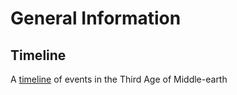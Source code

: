 # General Information

## Timeline

A [timeline](timeline.md) of events in the Third Age of Middle-earth

